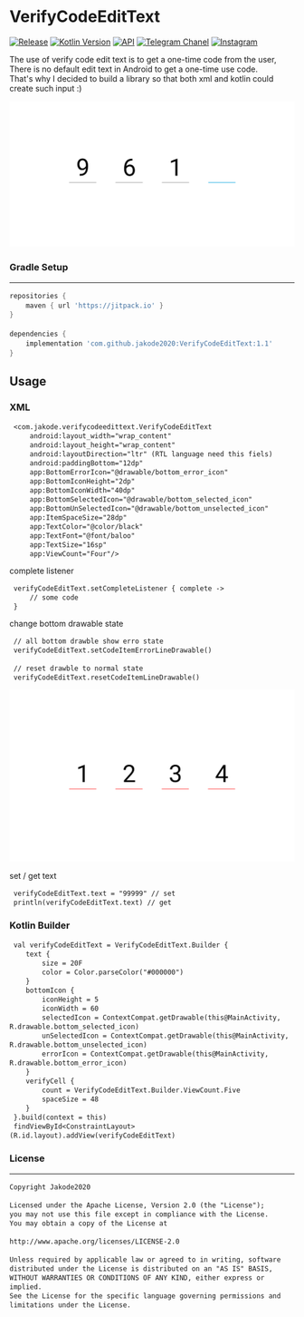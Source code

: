 # VerifyCodeEditText

[![Release](https://img.shields.io/github/release/jakode2020/VerifyCodeEditText.svg?style=flat)](https://jitpack.io/#jakode2020/VerifyCodeEditText)
[![Kotlin Version](https://img.shields.io/badge/kotlin-1.4.30-ff8a0d.svg)](https://kotlinlang.org)
[![API](https://img.shields.io/badge/API-17%2B-brightgreen.svg?style=flat)](https://android-arsenal.com/api?level=17)
[![Telegram Chanel](https://img.shields.io/badge/Telegram-@jakode2020-0373fc.svg?style=flat)](http://t.me/jakode2020)
[![Instagram](https://img.shields.io/badge/Instagram-@jakode2020-ff12d7.svg?style=flat)](http://www.instagram.com/jakode2020?r=nametag)

The use of verify code edit text is to get a one-time code from the user,
There is no default edit text in Android to get a one-time use code.<br>
That's why I decided to build a library so that both xml and kotlin could create such input :)

![alt text][1]

### Gradle Setup

***
```gradle
repositories {
    maven { url 'https://jitpack.io' }
}

dependencies {
    implementation 'com.github.jakode2020:VerifyCodeEditText:1.1'
}
```

## Usage

### XML

```
 <com.jakode.verifycodeedittext.VerifyCodeEditText
     android:layout_width="wrap_content"
     android:layout_height="wrap_content"
     android:layoutDirection="ltr" (RTL language need this fiels)
     android:paddingBottom="12dp"
     app:BottomErrorIcon="@drawable/bottom_error_icon"
     app:BottomIconHeight="2dp"
     app:BottomIconWidth="40dp"
     app:BottomSelectedIcon="@drawable/bottom_selected_icon"
     app:BottomUnSelectedIcon="@drawable/bottom_unselected_icon"
     app:ItemSpaceSize="28dp"
     app:TextColor="@color/black"
     app:TextFont="@font/baloo"
     app:TextSize="16sp"
     app:ViewCount="Four"/>
```
complete listener
```
 verifyCodeEditText.setCompleteListener { complete ->
     // some code
 }
```
change bottom drawable state
```
 // all bottom drawble show erro state
 verifyCodeEditText.setCodeItemErrorLineDrawable()
 
 // reset drawble to normal state
 verifyCodeEditText.resetCodeItemLineDrawable()
```

![alt text][2]

set / get text
```
 verifyCodeEditText.text = "99999" // set
 println(verifyCodeEditText.text) // get
```

### Kotlin Builder
```
 val verifyCodeEditText = VerifyCodeEditText.Builder {
    text {
        size = 20F
        color = Color.parseColor("#000000")
    }
    bottomIcon {
        iconHeight = 5
        iconWidth = 60
        selectedIcon = ContextCompat.getDrawable(this@MainActivity, R.drawable.bottom_selected_icon)
        unSelectedIcon = ContextCompat.getDrawable(this@MainActivity, R.drawable.bottom_unselected_icon)
        errorIcon = ContextCompat.getDrawable(this@MainActivity, R.drawable.bottom_error_icon)
    }
    verifyCell {
        count = VerifyCodeEditText.Builder.ViewCount.Five
        spaceSize = 48
    }
 }.build(context = this)
 findViewById<ConstraintLayout>(R.id.layout).addView(verifyCodeEditText)
```

### License
***
```
Copyright Jakode2020 

Licensed under the Apache License, Version 2.0 (the "License");
you may not use this file except in compliance with the License.
You may obtain a copy of the License at

http://www.apache.org/licenses/LICENSE-2.0

Unless required by applicable law or agreed to in writing, software
distributed under the License is distributed on an "AS IS" BASIS,
WITHOUT WARRANTIES OR CONDITIONS OF ANY KIND, either express or implied.
See the License for the specific language governing permissions and
limitations under the License.
```

[1]: ./art/Screenshot.png
[2]: ./art/ScreenshotError.png
